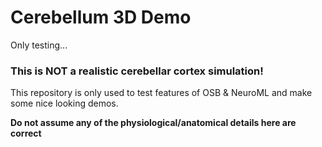 # Cerebellum 3D Demo

Only testing...

### This is NOT a realistic cerebellar cortex simulation! 

This repository is only used to test features of OSB & NeuroML and make some nice looking demos.

**Do not assume any of the physiological/anatomical details here are correct**
